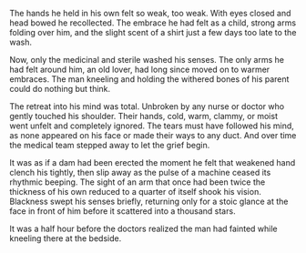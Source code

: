 The hands he held in his own felt so weak, too weak. With eyes closed
and head bowed he recollected. The embrace he had felt as a child,
strong arms folding over him, and the slight scent of a shirt just a few
days too late to the wash.

Now, only the medicinal and sterile washed his senses. The only arms he
had felt around him, an old lover, had long since moved on to warmer
embraces. The man kneeling and holding the withered bones of his parent
could do nothing but think.

The retreat into his mind was total. Unbroken by any nurse or doctor who
gently touched his shoulder. Their hands, cold, warm, clammy, or moist
went unfelt and completely ignored. The tears must have followed his
mind, as none appeared on his face or made their ways to any duct. And
over time the medical team stepped away to let the grief begin.

It was as if a dam had been erected the moment he felt that weakened
hand clench his tightly, then slip away as the pulse of a machine ceased
its rhythmic beeping. The sight of an arm that once had been twice the
thickness of his own reduced to a quarter of itself shook his vision.
Blackness swept his senses briefly, returning only for a stoic glance at
the face in front of him before it scattered into a thousand stars.

It was a half hour before the doctors realized the man had fainted while
kneeling there at the bedside.

